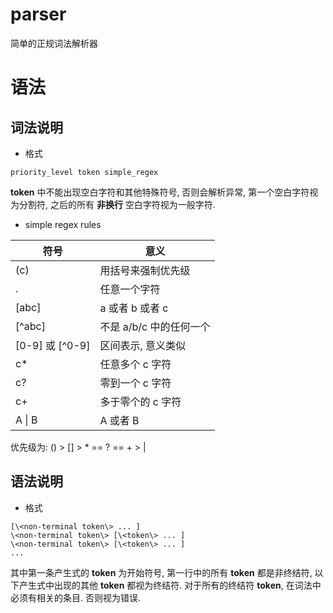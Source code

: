 # parser
简单的正规词法解析器

# 语法

## 词法说明

* 格式
```
priority_level token simple_regex
```
__token__ 中不能出现空白字符和其他特殊符号, 否则会解析异常, 第一个空白字符视为分割符, 之后的所有 __非换行__ 空白字符视为一般字符.

* simple regex rules

| 符号 | 意义 |
| --- | --- |
| (c) | 用括号来强制优先级 |
| . | 任意一个字符 |
| [abc] | a 或者 b 或者 c |
| [\^abc] | 不是 a/b/c 中的任何一个 |
| [0-9] 或 [\^0-9] | 区间表示, 意义类似 |
| c\* | 任意多个 c 字符 |
| c? | 零到一个 c 字符 |
| c+ | 多于零个的 c 字符 |
| A \| B | A 或者 B |

优先级为: () > [] > * == ? == + > \|

## 语法说明

* 格式
```
[\<non-terminal token\> ... ]
\<non-terminal token\> [\<token\> ... ]
\<non-terminal token\> [\<token\> ... ]
...
```
其中第一条产生式的 __token__ 为开始符号, 第一行中的所有 __token__ 都是非终结符, 以下产生式中出现的其他 __token__ 都视为终结符.
对于所有的终结符 __token__, 在词法中必须有相关的条目. 否则视为错误.
